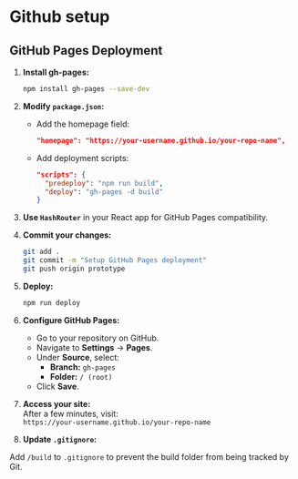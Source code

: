 # Github setup

## GitHub Pages Deployment

1. **Install gh-pages:**
   ```bash
   npm install gh-pages --save-dev
   ```

2. **Modify `package.json`:**
   - Add the homepage field:
     ```json
     "homepage": "https://your-username.github.io/your-repo-name",
     ```
   - Add deployment scripts:
     ```json
     "scripts": {
       "predeploy": "npm run build",
       "deploy": "gh-pages -d build"
     }
     ```

3. **Use `HashRouter`** in your React app for GitHub Pages compatibility.

4. **Commit your changes:**
   ```bash
   git add .
   git commit -m "Setup GitHub Pages deployment"
   git push origin prototype
   ```

5. **Deploy:**
   ```bash
   npm run deploy
   ```

6. **Configure GitHub Pages:**
   - Go to your repository on GitHub.
   - Navigate to **Settings** → **Pages**.
   - Under **Source**, select:
     - **Branch:** `gh-pages`
     - **Folder:** `/ (root)`
   - Click **Save**.

7. **Access your site:**  
   After a few minutes, visit:  
   `https://your-username.github.io/your-repo-name`

8. **Update `.gitignore`:**

Add `/build` to `.gitignore` to prevent the build folder from being tracked by Git.

